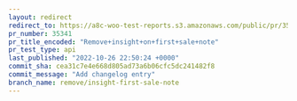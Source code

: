 ```yaml
---
layout: redirect
redirect_to: https://a8c-woo-test-reports.s3.amazonaws.com/public/pr/35341/api/index.html
pr_number: 35341
pr_title_encoded: "Remove+insight+on+first+sale+note"
pr_test_type: api
last_published: "2022-10-26 22:50:24 +0000"
commit_sha: cea31c7e4e668d805ad73a6b06cfc5dc241482f8
commit_message: "Add changelog entry"
branch_name: remove/insight-first-sale-note
---
```

